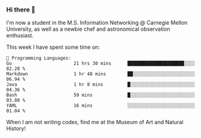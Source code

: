 ### Hi there 👋

I'm now a student in the M.S. Information Networking @ Carnegie Mellon University, as well as a newbie chef and astronomical observation enthusiast. 



<!--START_SECTION:waka-->
This week I have spent some time on: 

```text
💬 Programming Languages: 
Go                       21 hrs 30 mins      █████████████████████░░░░   82.28 % 
Markdown                 1 hr 48 mins        ██░░░░░░░░░░░░░░░░░░░░░░░   06.94 % 
Java                     1 hr 8 mins         █░░░░░░░░░░░░░░░░░░░░░░░░   04.36 % 
Bash                     59 mins             █░░░░░░░░░░░░░░░░░░░░░░░░   03.80 % 
YAML                     16 mins             ░░░░░░░░░░░░░░░░░░░░░░░░░   01.04 % 
```


<!--END_SECTION:waka-->

When I am not writing codes, find me at the Museum of Art and Natural History!
